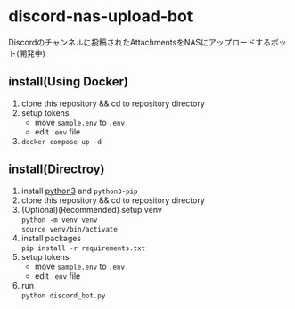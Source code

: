 # discord-nas-upload-bot
Discordのチャンネルに投稿されたAttachmentsをNASにアップロードするボット(開発中)

## install(Using Docker)
1. clone this repository && cd to repository directory
2. setup tokens  
    - move `sample.env` to `.env`
    - edit `.env` file
3. `docker compose up -d`

## install(Directroy)
1. install [python3](https://www.python.org/) and `python3-pip`
2. clone this repository && cd to repository directory
3. (Optional)(Recommended) setup venv  
`python -m venv venv`  
`source venv/bin/activate`
4. install packages  
`pip install -r requirements.txt`
5. setup tokens  
    - move `sample.env` to `.env`
    - edit `.env` file
6. run  
`python discord_bot.py`
